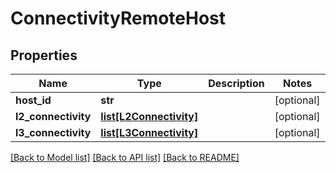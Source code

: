 # ConnectivityRemoteHost

## Properties
Name | Type | Description | Notes
------------ | ------------- | ------------- | -------------
**host_id** | **str** |  | [optional] 
**l2_connectivity** | [**list[L2Connectivity]**](L2Connectivity.md) |  | [optional] 
**l3_connectivity** | [**list[L3Connectivity]**](L3Connectivity.md) |  | [optional] 

[[Back to Model list]](../README.md#documentation-for-models) [[Back to API list]](../README.md#documentation-for-api-endpoints) [[Back to README]](../README.md)


